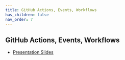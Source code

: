 ```yaml
---
title: GitHub Actions, Events, Workflows
has_children: false
nav_order: 7
---
```



## GitHub Actions, Events, Workflows

- [Presentation Slides](../../assets/slides/GitHubAgileManagement.pdf) 
